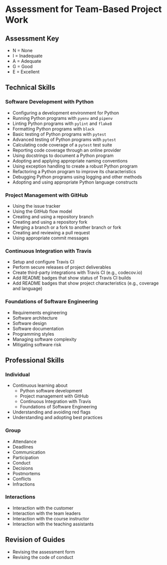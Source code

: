 # Assessment for Team-Based Project Work

## Assessment Key

* N = None
* I = Inadequate
* A = Adequate
* G = Good
* E = Excellent

## Technical Skills

### Software Development with Python

* Configuring a development environment for Python
* Running Python programs with `pyenv` and `pipenv`
* Linting Python programs with `pylint` and `flake8`
* Formatting Python programs with `black`
* Basic testing of Python programs with `pytest`
* Advanced testing of Python programs with `pytest`
* Calculating code coverage of a `pytest` test suite
* Reporting code coverage through an online provider
* Using docstrings to document a Python program
* Adopting and applying appropriate naming conventions
* Using exception handling to create a robust Python program
* Refactoring a Python program to improve its characteristics
* Debugging Python programs using logging and other methods
* Adopting and using appropriate Python language constructs

### Project Management with GitHub

* Using the issue tracker
* Using the GitHub flow model
* Creating and using a repository branch
* Creating and using a repository fork
* Merging a branch or a fork to another branch or fork
* Creating and reviewing a pull request
* Using appropriate commit messages

### Continuous Integration with Travis

* Setup and configure Travis CI
* Perform secure releases of project deliverables
* Create third-party integrations with Travis CI (e.g., codecov.io)
* Add README badges that show status of Travis CI builds
* Add README badges that show project characteristics (e.g., coverage and
  language)

### Foundations of Software Engineering

* Requirements engineering
* Software architecture
* Software design
* Software documentation
* Programming styles
* Managing software complexity
* Mitigating software risk

## Professional Skills

### Individual

* Continuous learning about
  * Python software development
  * Project management with GitHub
  * Continuous Integration with Travis
  * Foundations of Software Engineering
* Understanding and avoiding red flags
* Understanding and adopting best practices

### Group

* Attendance
* Deadlines
* Communication
* Participation
* Conduct
* Decisions
* Postmortems
* Conflicts
* Infractions

### Interactions

* Interaction with the customer
* Interaction with the team leaders
* Interaction with the course instructor
* Interaction with the teaching assistants

## Revision of Guides

* Revising the assessment form
* Revising the code of conduct
